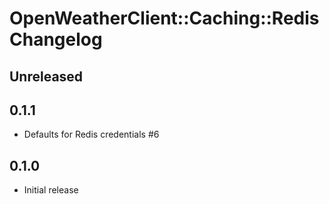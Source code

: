 # OpenWeatherClient::Caching::Redis Changelog

## Unreleased

## 0.1.1
- Defaults for Redis credentials #6

## 0.1.0

- Initial release
